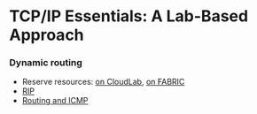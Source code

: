 # TCP/IP Essentials: A Lab-Based Approach

### Dynamic routing

* Reserve resources: [on CloudLab](reserve-cloudlab.md), [on FABRIC](reserve-fabric.md)
* [RIP](rip.md)
* [Routing and ICMP](icmp.md)
